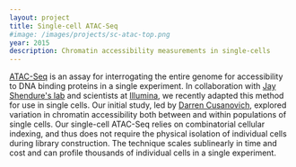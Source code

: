 ```yaml
---
layout: project
title: Single-cell ATAC-Seq
#image: /images/projects/sc-atac-top.png
year: 2015
description: Chromatin accessibility measurements in single-cells
---
```


[ATAC-Seq](http://www.nature.com/nmeth/journal/v10/n12/full/nmeth.2688.html) is an assay for interrogating the entire genome for accessibility to DNA binding proteins in a single experiment. In collaboration with [Jay Shendure's lab](http://krishna.gs.washington.edu/) and scientists at [Illumina](http://www.illumina.com/), we recently adapted this method for use in single cells. Our initial study, led by [Darren Cusanovich](http://faculty.washington.edu/cusanovi/index.html), explored variation in chromatin accessibility both between and within populations of single cells. Our single-cell ATAC-Seq relies on combinatorial cellular indexing, and thus does not require the physical isolation of individual cells during library construction.  The technique scales sublinearly in time and cost and can profile thousands of individual cells in a single experiment.    